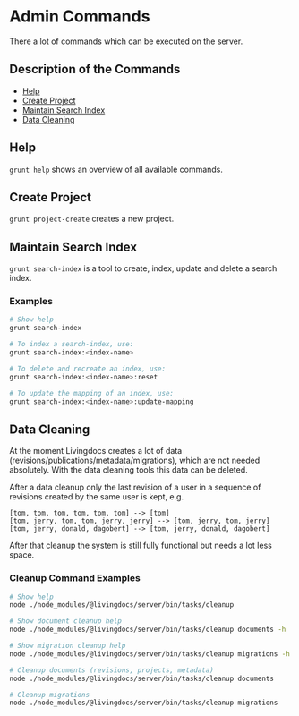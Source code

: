 # Admin Commands

There a lot of commands which can be executed on the server.

## Description of the Commands
* [Help](#help)
* [Create Project](#project-create)
* [Maintain Search Index](#search-index)
* [Data Cleaning](#data-cleaning)



## <a name="help">Help</a>

`grunt help` shows an overview of all available commands.


## <a name="project-create">Create Project</a>

`grunt project-create` creates a new project.


## <a name="search-index">Maintain Search Index</a>

`grunt search-index` is a tool to create, index, update and delete a search index.

### Examples
```bash
# Show help
grunt search-index

# To index a search-index, use:
grunt search-index:<index-name>

# To delete and recreate an index, use:
grunt search-index:<index-name>:reset

# To update the mapping of an index, use:
grunt search-index:<index-name>:update-mapping
```

## <a name="data-cleaning">Data Cleaning</a>

At the moment Livingdocs creates a lot of data (revisions/publications/metadata/migrations), which are not needed absolutely. With the data cleaning tools this data can be deleted.

After a data cleanup only the last revision of a user in a sequence of revisions created by the same user is kept, e.g.

```
[tom, tom, tom, tom, tom, tom] --> [tom]
[tom, jerry, tom, tom, jerry, jerry] --> [tom, jerry, tom, jerry]
[tom, jerry, donald, dagobert] --> [tom, jerry, donald, dagobert]
```

After that cleanup the system is still fully functional but needs a lot less space.

### Cleanup Command Examples
```bash
# Show help
node ./node_modules/@livingdocs/server/bin/tasks/cleanup

# Show document cleanup help
node ./node_modules/@livingdocs/server/bin/tasks/cleanup documents -h

# Show migration cleanup help
node ./node_modules/@livingdocs/server/bin/tasks/cleanup migrations -h

# Cleanup documents (revisions, projects, metadata)
node ./node_modules/@livingdocs/server/bin/tasks/cleanup documents

# Cleanup migrations
node ./node_modules/@livingdocs/server/bin/tasks/cleanup migrations
```
